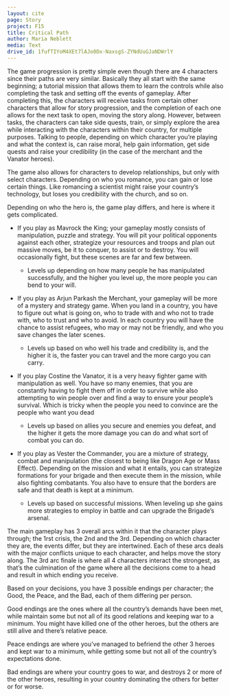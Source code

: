 ```yaml
---
layout: cite
page: Story
project: F15
title: Critical Path
author: Maria Neblett
media: Text
drive_id: 1fufTIYoM4XEt7lAJo0Dx-NaxsgS-ZYNdUuGJaNDWrlY
---
```

The game progression is pretty simple even though there are 4 characters since their paths are very similar. Basically they all start with the same beginning; a tutorial mission that allows them to learn the controls while also completing the task and setting off the events of gameplay. After completing this, the characters will receive tasks from certain other characters that allow for story progression, and the completion of each one allows for the next task to open, moving the story along. However, between tasks, the characters can take side quests, train, or simply explore the area while interacting with the characters within their country, for multiple purposes. Talking to people, depending on which character you’re playing and what the context is, can raise moral, help gain information, get side quests and raise your credibility (in the case of the merchant and the Vanator heroes).

The game also allows for characters to develop relationships, but only with select characters. Depending on who you romance, you can gain or lose certain things. Like romancing a scientist might raise your country’s technology, but loses you credibility with the church, and so on.

Depending on who the hero is, the game play differs, and here is where it gets complicated.

- If you play as Mavrock the King; your gameplay mostly consists of manipulation, puzzle and strategy. You will pit your political opponents against each other, strategize your resources and troops and plan out massive moves, be it to conquer, to assist or to destroy. You will occasionally fight, but these scenes are far and few between.

    - Levels up depending on how many people he has manipulated successfully, and the higher you level up, the more people you can bend to your will.

- If you play as Arjun Parkash the Merchant, your gameplay will be more of a mystery and strategy game. When you land in a country, you have to figure out what is going on, who to trade with and who not to trade with, who to trust and who to avoid. In each country you will have the chance to assist refugees, who may or may not be friendly, and who you save changes the later scenes.

    - Levels up based on who well his trade and credibility is, and the higher it is, the faster you can travel and the more cargo you can carry.

- If you play Costine the Vanator, it is a very heavy fighter game with manipulation as well. You have so many enemies, that you are constantly having to fight them off in order to survive while also attempting to win people over and find a way to ensure your people’s survival. Which is tricky when the people you need to convince are the people who want you dead

    - Levels up based on allies you secure and enemies you defeat, and the higher it gets the more damage you can do and what sort of combat you can do.

- If you play as Vester the Commander, you are a mixture of strategy, combat and manipulation (the closest to being like Dragon Age or Mass Effect). Depending on the mission and what it entails, you can strategize formations for your brigade and then execute them in the mission, while also fighting combatants. You also have to ensure that the borders are safe and that death is kept at a minimum.

    - Levels up based on successful missions. When leveling up she gains more strategies to employ in battle and can upgrade the Brigade’s arsenal.

The main gameplay has 3 overall arcs within it that the character plays through; the 1rst crisis, the 2nd and the 3rd. Depending on which character they are, the events differ, but they are intertwined. Each of these arcs deals with the major conflicts unique to each character, and helps move the story along. The 3rd arc finale is where all 4 characters interact the strongest, as that’s the culmination of the game where all the decisions come to a head and result in which ending you receive.

Based on your decisions, you have 3 possible endings per character; the Good, the Peace, and the Bad, each of them differing per person.

Good endings are the ones where all the country’s demands have been met, while maintain some but not all of its good relations and keeping war to a minimum. You might have killed one of the other heroes, but the others are still alive and there’s relative peace.

Peace endings are where you’ve managed to befriend the other 3 heroes and kept war to a minimum, while getting some but not all of the country’s expectations done.

Bad endings are where your country goes to war, and destroys 2 or more of the other heroes, resulting in your country dominating the others for better or for worse.
